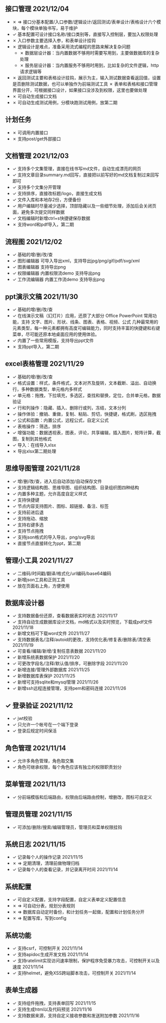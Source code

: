 ## 接口管理 2021/12/04

- &cross; &rArr; 接口分基本配置/入口参数/逻辑设计/返回测试/表单设计/表格设计六个模块，每个模块单独书写，易于维护
- &check; 基本配置可设计接口名称/接口类别等，直接写入控制层，要加入权限处理
- &cross; 入口参数主要选择入参，和表单设计挂钩
- &cross; 逻辑设计是难点，准备采用流式编程的思路来解决复杂问题
  - &cross; 数据层设计器：当内置数据不够用时需要写用到，主要做数据库的复杂处理
  - &cross; 服务层设计器：当内置服务不够用时用到，比如复杂的文件逻辑，http请求逻辑等
- &cross; 返回测试主要和表格设计挂钩，展示为主，输入测试数据查看返回值，设置是否删除测试数据，也可以单独作为前端测试工具
  &cross; 表单和表格和接口管理界面分开，可根据接口设计，如果接口没涉及到权限，这里也要做处理
- &cross; 可自动生成接口文档
- &cross; 可自动生成测试用例，分模块跑测试用例，放第二期

## 计划任务

- &cross; 可调用内置接口
- &cross; 支持post/get外部接口

## 文档管理 2021/12/03

- &check; 支持多个文集管理，直接在线书写md文件，自动生成漂亮的网页
- &check; 支持文章目录summary.md回写，直接把以前写好的md文档复制过来回写即可
- &check; 支持多个文集分开管理
- &check; 支持排序，直接改标题/logo，直接生成文档
- &check; 文件入库和本地存2份，方便备份
- &check; 用户编辑时尽量减少选择，顶部隐藏以及一些细节处理，添加后会关闭页面，避免多次提交同样数据
- &check; 文档编辑时新增ctrl+s快捷键保存数据
- &cross; 支持word和pdf导入，第二期

## 流程图 2021/12/02

- &check; 基础的增/删/改/查
- &check; 图形编辑器 可导入导出xml，支持导出jpg/png/gif/pdf/svg/xml
- &check; 图表编辑器 支持导出png
- &check; 权限编辑器 内置权限流demo  支持导出png
- &check; 工作流编辑器 内置工作流demo  支持导出png

## ppt演示文稿  2021/11/30

- &check; 基础的增/删/改/查
- &check; 在线演示文稿（幻灯片）应用，还原了大部分 Office PowerPoint 常用功能，支持 文字、图片、形状、线条、图表、表格、视频、公式 几种最常用的元素类型，每一种元素都拥有高度可编辑能力，同时支持丰富的快捷键和右键菜单，尽可能还原本地桌面应用的使用体验。
- &check; 内置了一些常用模版，支持导出ppt文件
- &cross; 支持ppt导入，第二期

## excel表格管理  2021/11/29

- &check; 基础的增/删/改/查
- &check; 格式设置：样式，条件格式，文本对齐及旋转，文本截断、溢出、自动换行，多种数据类型，单元格内多样式
- &check; 单元格：拖拽，下拉填充，多选区，查找和替换，定位，合并单元格，数据验证
- &check; 行和列操作：隐藏、插入、删除行或列，冻结，文本分列
- &check; 操作体验：撤销、重做，复制、粘贴、剪切，快捷键，格式刷，选区拖拽
- &check; 公式和函数：内置公式，远程公式，自定义公式
- &check; 表格操作：筛选，排序
- &check; 增强功能：数据透视表，图表，评论，共享编辑，插入图片，矩阵计算，截图，复制到其他格式
- &check; 导入：在线导入xlsx
- &cross; 导出xlsx第二期处理

## 思维导图管理  2021/11/28

- &check; 增/删/改/查，进入后自动添加/自动保存文件
- &check; 支持逻辑结构图、思维导图、组织结构图、目录组织图四种结构
- &check; 内置多种主题，允许高度自定义样式
- &check; 支持快捷键
- &check; 节点内容支持图片、图标、超链接、备注、标签
- &check; 支持前进后退
- &check; 支持拖动、缩放
- &check; 支持右键多选
- &check; 支持节点拖拽
- &check; 支持json格式的导入导出，png/svg导出
- &cross; 直接节点直接转化为ppt，第二期

## 管理小工具 2021/11/27

- &check; 二维码/时间戳/翻译/格式化/url编码/base64编码
- &check; 新增json工具和正则工具
- &check; 放在页面右上角，方便使用

## 数据库设计器

- &check; 支持数据备份还原，查看数据表实时状态 2021/11/17
- &check; 支持自动生成数据库设计文档，md格式以及实时预览，下载成pdf文件 2021/11/18
- &check; 新增文档可下载word文件 2021/11/27
- &check; 支持数据表名/注释/autoid的更改，支持优化表/修复表/删除表/清空表 2021/11/19
- &check; 可查看/编辑/新增/复制任意表数据  2021/11/20
- &check; 新增系统表数据保护  2021/11/20
- &check; 可更改字段名/注释/默认值/排序，可删除字段 2021/11/20
- &check; 新增连接/管理外部数据库 2021/11/25
- &check; 新增数据库表保护 2021/11/25
- &check; 新增可支持sqlite和mysql管理 2021/11/26
- &check; 新增ssh远程连接管理，支持pem和密码连接 2021/11/26

## &check; 登录验证 2021/11/12

- &check; jwt校验
- &check; 只允许一个帐号在一个端下登录
- &check; 登录后规定时间保活

## 角色管理  2021/11/14

- &check; 允许多角色管理，角色取交集
- &check; 角色可继承权限，每个角色应该有独立的权限职责划分

## 菜单管理 2021/11/13

- &check; 分前端模版和后端路由，权限由后端路由控制，增删改，图标可自定义

## 管理员管理 2021/11/15

- &check; 可添加/删除/搜索/编辑管理员，管理员和菜单权限挂钩

## 系统日志 2021/11/15

- &check; 记录每个人的操作记录  2021/11/15
- &cross; &rArr; 定期清理，清理前做物理归档
- &check; 记录每个人的查看记录，并记录离开时间  2021/11/14

## 系统配置

- &check; 可自定义配置，支持字段配置，自定义表单定义配置信息
- &cross; &rArr; 可自动分表，规划分表规则
- &cross; &rArr; 数据库自动定时备份，和计划任务一起做，配置和计划任务分开
- &cross; &rArr; 配置写库，写到config

## 系统功能

- &check; 支持csrf，可控制开关  2021/11/14
- &check; 支持apidoc生成开发文档  2021/11/14
- &check; 支持ratelimit实现访问速率限制，保护程序免受暴力攻击，可控制开关以及速度  2021/11/14
- &check; 支持helmet，避免XSS跨站脚本攻击，可控制开关  2021/11/14

## 表单生成器

- &check; 支持组件拖拽，支持表单回写 2021/11/15
- &check; 支持生成html以及代码预览 2021/11/16
- &check; 支持数据来源，支持自定义接收参数和发送附加参数 2021/11/16

